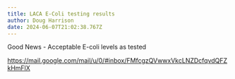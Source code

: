 ```yaml
---
title: LACA E-Coli testing results
author: Doug Harrison
date: 2024-06-07T21:02:38.767Z
---
```

Good News - Acceptable E-coli levels as tested

https://mail.google.com/mail/u/0/#inbox/FMfcgzQVwwxVkcLNZDcfqvdQFZkHmFlX